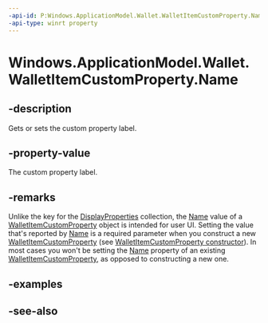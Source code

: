 ```yaml
---
-api-id: P:Windows.ApplicationModel.Wallet.WalletItemCustomProperty.Name
-api-type: winrt property
---
```


<!-- Property syntax
public string Name { get;  set; }
-->

# Windows.ApplicationModel.Wallet.WalletItemCustomProperty.Name

## -description
Gets or sets the custom property label.

## -property-value
The custom property label.

## -remarks
Unlike the key for the [DisplayProperties](walletitem_displayproperties.md) collection, the [Name](walletitemcustomproperty_name.md) value of a [WalletItemCustomProperty](walletitemcustomproperty.md) object is intended for user UI. Setting the value that's reported by [Name](walletitemcustomproperty_name.md) is a required parameter when you construct a new [WalletItemCustomProperty](walletitemcustomproperty.md) (see [WalletItemCustomProperty constructor](walletitemcustomproperty_walletitemcustomproperty_1571897524.md)). In most cases you won't be setting the [Name](walletitemcustomproperty_name.md) property of an existing [WalletItemCustomProperty](walletitemcustomproperty.md), as opposed to constructing a new one.

## -examples

## -see-also
